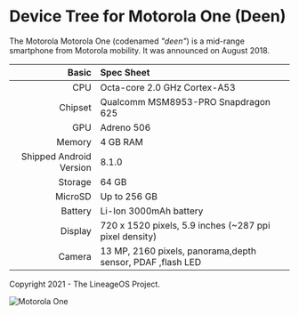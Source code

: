 Device Tree for Motorola One (Deen)
===========================================

The Motorola Motorola One (codenamed _"deen"_) is a mid-range smartphone from Motorola mobility.
It was announced on August 2018.

Basic   | Spec Sheet
-------:|:-------------------------
CPU     | Octa-core 2.0 GHz Cortex-A53
Chipset | Qualcomm MSM8953-PRO Snapdragon 625
GPU     | Adreno 506
Memory  | 4 GB RAM
Shipped Android Version | 8.1.0
Storage | 64 GB
MicroSD | Up to 256 GB
Battery | Li-Ion 3000mAh battery
Display | 720 x 1520 pixels, 5.9 inches (~287 ppi pixel density)
Camera  | 13 MP, 2160 pixels, panorama,depth sensor, PDAF ,flash LED

Copyright 2021 - The LineageOS Project.

![Motorola One](https://cdn2.gsmarena.com/vv/pics/motorola/motorola-one-02.jpg "Motorola One")
